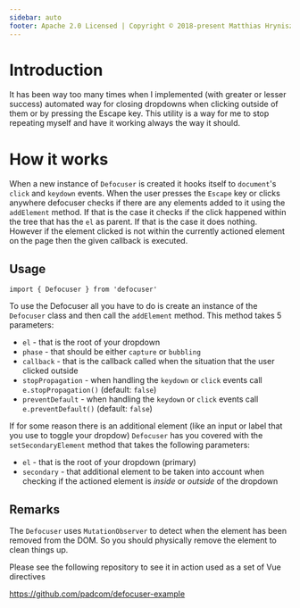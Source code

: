 ```yaml
---
sidebar: auto
footer: Apache 2.0 Licensed | Copyright © 2018-present Matthias Hryniszak
---
```


# Introduction

It has been way too many times when I implemented (with greater or lesser success) automated way
for closing dropdowns when clicking outside of them or by pressing the Escape key. This utility
is a way for me to stop repeating myself and have it working always the way it should.

# How it works

When a new instance of `Defocuser` is created it hooks itself to `document`'s `click` and `keydown` events.
When the user presses the `Escape` key or clicks anywhere defocuser checks if there are any elements
added to it using the `addElement` method. If that is the case it checks if the click happened within the
tree that has the `el` as parent. If that is the case it does nothing. However if the element clicked is not
within the currently actioned element on the page then the given callback is executed.

## Usage

```
import { Defocuser } from 'defocuser'
```

To use the Defocuser all you have to do is create an instance of the ```Defocuser``` class and then
call the ```addElement``` method. This method takes 5 parameters:

* ```el``` - that is the root of your dropdown
* ```phase``` - that should be either ```capture``` or ```bubbling```
* ```callback``` - that is the callback called when the situation that the user clicked outside
* ```stopPropagation``` - when handling the ```keydown``` or ```click``` events call ```e.stopPropagation()``` (default: `false`)
* ```preventDefault``` - when handling the ```keydown``` or ```click``` events call ```e.preventDefault()``` (default: `false`)

If for some reason there is an additional element (like an input or label that you use to toggle
your dropdow) ```Defocuser``` has you covered with the ```setSecondaryElement``` method that takes
the following parameters:

* ```el``` - that is the root of your dropdown (primary)
* ```secondary``` - that additional element to be taken into account when checking if the actioned
element is _inside_ or _outside_ of the dropdown

## Remarks

The ```Defocuser``` uses ```MutationObserver``` to detect when the element has been removed from
the DOM. So you should physically remove the element to clean things up.

Please see the following repository to see it in action used as a set of Vue directives

https://github.com/padcom/defocuser-example
